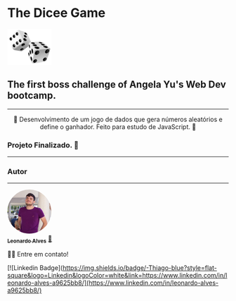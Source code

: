 # The Dicee Game

![Dados](images/dice.png)

## The first boss challenge of Angela Yu's Web Dev bootcamp.
---

<p align="center">🚀 Desenvolvimento de um jogo de dados que gera números aleatórios e define o ganhador. Feito para estudo de JavaScript. 🚀</p>

### Projeto Finalizado. 🚀
---
### Autor
---

<a href="https://github.com/leomonadas">
 <img style="border-radius: 50%;" src="images/imgAuthor.jpg" width="100px;" alt="Foto do autor do projeto"/>
 <br />
 <sub><b>Leonardo Alves</b></sub></a> <a href="https://github.com/leomonadas" title="GitHub">🚀</a>

👋🏽 Entre em contato!

[![Linkedin Badge](https://img.shields.io/badge/-Thiago-blue?style=flat-square&logo=Linkedin&logoColor=white&link=https://www.linkedin.com/in/leonardo-alves-a9625bb8/](https://www.linkedin.com/in/leonardo-alves-a9625bb8/) 

